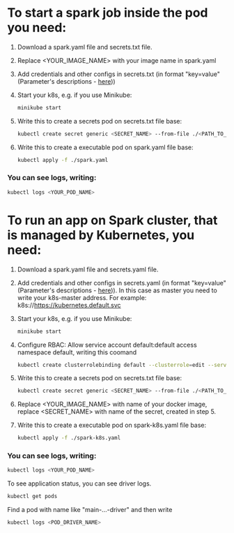 # To start a spark job inside the pod you need:
1) Download a spark.yaml file and secrets.txt file.
2) Replace <YOUR_IMAGE_NAME> with your image name in spark.yaml
3) Add credentials and other configs in secrets.txt (in format "key=value" (Parameter's descriptions - [here](https://github.com/YuliyaValova/DataEngineer_SparkPractice/blob/master/README.md)))      
4) Start your k8s, e.g. if you use Minikube:
	```sh
	minikube start
	```
5) Write this to create a secrets pod on secrets.txt file base:
	```sh
	kubectl create secret generic <SECRET_NAME> --from-file ./<PATH_TO_FILE>/secrets.txt
	```
	
6) Write this to create a executable pod on spark.yaml file base:
	```sh
	kubectl apply -f ./spark.yaml 
	```
	
### You can see logs, writing:
```sh
kubectl logs <YOUR_POD_NAME>
```
# To run an app on Spark cluster, that is managed by Kubernetes, you need:	
1) Download a spark.yaml file and secrets.yaml file.
2) Add credentials and other configs in secrets.yaml (in format "key=value" (Parameter's descriptions - [here](https://github.com/YuliyaValova/DataEngineer_SparkPractice/blob/master/README.md))). In this case as master you need to write your k8s-master address. For example: k8s://https://kubernetes.default.svc      
3) Start your k8s, e.g. if you use Minikube:
	```sh
	minikube start
	```
4) Configure RBAC: Allow service account default:default access namespace default, writing this coomand
	 ```sh
	kubectl create clusterrolebinding default --clusterrole=edit --serviceaccount=default:default --namespace=default
	```
5) Write this to create a secrets pod on secrets.txt file base:
	```sh
	kubectl create secret generic <SECRET_NAME> --from-file ./<PATH_TO_FILE>/secrets.txt 
	```
	
6) Replace <YOUR_IMAGE_NAME> with name of your docker image, replace <SECRET_NAME> with name of the secret, created in step 5.
7) Write this to create a executable pod on spark-k8s.yaml file base:
	```sh
	kubectl apply -f ./spark-k8s.yaml 
	```
	
### You can see logs, writing:
```sh
kubectl logs <YOUR_POD_NAME>
```
To see application status, you can see driver logs.
```sh
kubectl get pods 
```
Find a pod with name like "main-...-driver" and then write
```sh
kubectl logs <POD_DRIVER_NAME>
```
